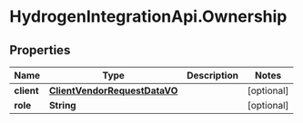 # HydrogenIntegrationApi.Ownership

## Properties
Name | Type | Description | Notes
------------ | ------------- | ------------- | -------------
**client** | [**ClientVendorRequestDataVO**](ClientVendorRequestDataVO.md) |  | [optional] 
**role** | **String** |  | [optional] 


